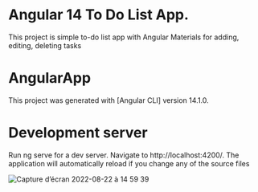 # Angular 14 To Do List App.
This project is simple to-do list app with Angular Materials for adding, editing, deleting tasks

# AngularApp
This project was generated with [Angular CLI]  version 14.1.0.

# Development server
Run ng serve for a dev server. Navigate to http://localhost:4200/. The application will automatically reload if you change any of the source files


![Capture d’écran 2022-08-22 à 14 59 39](https://user-images.githubusercontent.com/107418501/185927728-92929e83-73aa-4b33-a2a2-cd06a6e10542.png)

